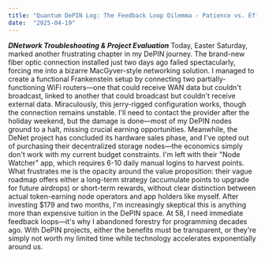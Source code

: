 ```yaml
---
title: "Quantum DePIN Log: The Feedback Loop Dilemma - Patience vs. Efficiency"
date:  "2025-04-19"
---
```


***DNetwork Troubleshooting & Project Evaluation***
Today, Easter Saturday, marked another frustrating chapter in my DePIN journey. The brand-new fiber optic connection installed just two days ago failed spectacularly, forcing me into a bizarre MacGyver-style networking solution. I managed to create a functional Frankenstein setup by connecting two partially-functioning WiFi routers—one that could receive WAN data but couldn't broadcast, linked to another that could broadcast but couldn't receive external data. Miraculously, this jerry-rigged configuration works, though the connection remains unstable. I'll need to contact the provider after the holiday weekend, but the damage is done—most of my DePIN nodes ground to a halt, missing crucial earning opportunities.
Meanwhile, the DeNet project has concluded its hardware sales phase, and I've opted out of purchasing their decentralized storage nodes—the economics simply don't work with my current budget constraints. I'm left with their "Node Watcher" app, which requires 6-10 daily manual logins to harvest points. What frustrates me is the opacity around the value proposition: their vague roadmap offers either a long-term strategy (accumulate points to upgrade for future airdrops) or short-term rewards, without clear distinction between actual token-earning node operators and app holders like myself. After investing $179 and two months, I'm increasingly skeptical this is anything more than expensive tuition in the DePIN space. At 58, I need immediate feedback loops—it's why I abandoned forestry for programming decades ago. With DePIN projects, either the benefits must be transparent, or they're simply not worth my limited time while technology accelerates exponentially around us.